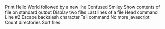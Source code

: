 Print Hello World followed by a new line
Confused Smiley
Show contents of file on standard output
Display two files
Last lines of a file
Head command
Line #2
Escape backslash character
Tail command
No more javascript
Count directories
Sort files

